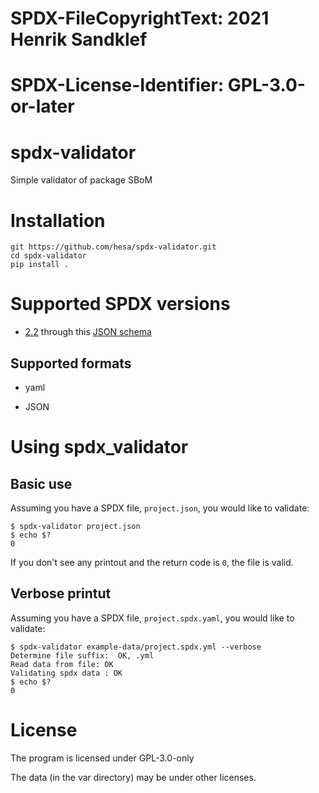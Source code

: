 # SPDX-FileCopyrightText: 2021 Henrik Sandklef
#
# SPDX-License-Identifier: GPL-3.0-or-later

# spdx-validator

Simple validator of package SBoM

# Installation

```
git https://github.com/hesa/spdx-validator.git
cd spdx-validator
pip install .
```

# Supported SPDX versions

* [2.2](https://spdx.github.io/spdx-spec/) through this [JSON schema](https://github.com/spdx/spdx-spec/blob/development/v2.2.1/schemas/spdx-schema.json)

## Supported formats

* yaml

* JSON

# Using spdx_validator

## Basic use

Assuming you have a SPDX file, `project.json`, you would like to validate:

```
$ spdx-validator project.json
$ echo $?
0
```

If you don't see any printout and the return code is `0`, the file is valid.

## Verbose printut

Assuming you have a SPDX file, `project.spdx.yaml`, you would like to validate:

```
$ spdx-validator example-data/project.spdx.yml --verbose
Determine file suffix:  OK, .yml
Read data from file: OK
Validating spdx data : OK
$ echo $?
0
```

# License

The program is licensed under GPL-3.0-only

The data (in the var directory) may be under other licenses.
